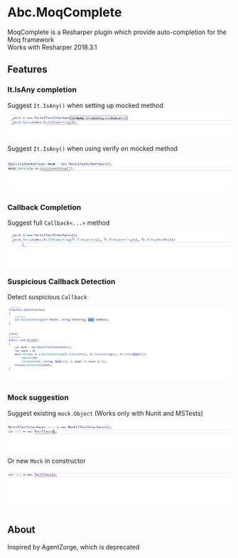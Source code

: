 # Abc.MoqComplete
MoqComplete is a Resharper plugin which provide auto-completion for the Moq framework<br/>
Works with Resharper 2018.3.1

## Features
### It.IsAny completion
Suggest `It.IsAny()` when setting up mocked method

![](Media/ItIsAny_SetupCompletion.gif)

Suggest `It.IsAny()` when using verify on mocked method

![](Media/ItIsAny_VerifyCompletion.gif)

### Callback Completion
Suggest full `Callback<...>` method

![](Media/CallbackCompletion.gif)

### Suspicious Callback Detection
Detect suspicious `Callback`

![](Media/SuspiciousCallback.gif)

### Mock suggestion
Suggest existing `mock.Object` (Works only with Nunit and MSTests)

![](Media/MockCompletion.gif)

Or new `Mock` in constructor

![](Media/MockProposalCompletion.gif)


## About
Inspired by AgentZorge, which is deprecated
